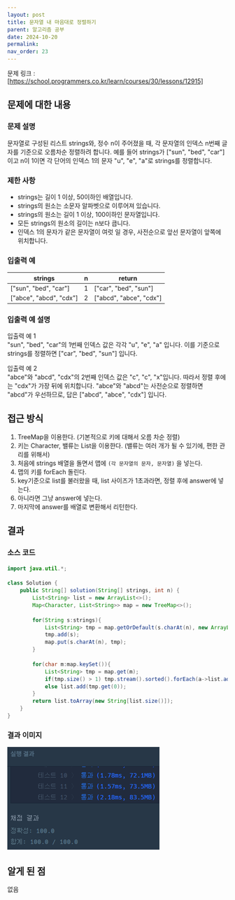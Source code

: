 ```yaml
---
layout: post
title: 문자열 내 마음대로 정렬하기
parent: 알고리즘 공부
date: 2024-10-20
permalink:
nav_order: 23
---
```


문제 링크 : [https://school.programmers.co.kr/learn/courses/30/lessons/12915]

## 문제에 대한 내용

### 문제 설명

문자열로 구성된 리스트 strings와, 정수 n이 주어졌을 때, 각 문자열의 인덱스 n번째 글자를 기준으로 오름차순 정렬하려 합니다. 예를 들어 strings가 ["sun", "bed", "car"]이고 n이 1이면 각 단어의 인덱스 1의 문자 "u", "e", "a"로 strings를 정렬합니다.

### 제한 사항

- strings는 길이 1 이상, 50이하인 배열입니다.
- strings의 원소는 소문자 알파벳으로 이루어져 있습니다.
- strings의 원소는 길이 1 이상, 100이하인 문자열입니다.
- 모든 strings의 원소의 길이는 n보다 큽니다.
- 인덱스 1의 문자가 같은 문자열이 여럿 일 경우, 사전순으로 앞선 문자열이 앞쪽에 위치합니다.

### 입출력 예

| strings                 | n   | return                  |
| ----------------------- | --- | ----------------------- |
| ["sun", "bed", "car"]   | 1   | ["car", "bed", "sun"]   |
| ["abce", "abcd", "cdx"] | 2   | ["abcd", "abce", "cdx"] |

### 입출력 예 설명

입출력 예 1  
"sun", "bed", "car"의 1번째 인덱스 값은 각각 "u", "e", "a" 입니다. 이를 기준으로 strings를 정렬하면 ["car", "bed", "sun"] 입니다.

입출력 예 2  
"abce"와 "abcd", "cdx"의 2번째 인덱스 값은 "c", "c", "x"입니다. 따라서 정렬 후에는 "cdx"가 가장 뒤에 위치합니다. "abce"와 "abcd"는 사전순으로 정렬하면 "abcd"가 우선하므로, 답은 ["abcd", "abce", "cdx"] 입니다.

## 접근 방식

1. TreeMap을 이용한다. (기본적으로 키에 대해서 오름 차순 정렬)
1. 키는 Character, 밸류는 List<String>을 이용한다. (밸류는 여러 개가 될 수 있기에, 편한 관리를 위해서)
1. 처음에 strings 배열을 돌면서 맵에 `(각 문자열의 문자, 문자열)` 을 넣는다.
1. 맵의 키를 forEach 돌린다.
1. key기준으로 list를 불러왔을 때, list 사이즈가 1초과라면, 정렬 후에 answer에 넣는다.
1. 아니라면 그냥 answer에 넣는다.
1. 마지막에 answer를 배열로 변환해서 리턴한다.

## 결과

### 소스 코드

```java
import java.util.*;

class Solution {
    public String[] solution(String[] strings, int n) {
        List<String> list = new ArrayList<>();
        Map<Character, List<String>> map = new TreeMap<>();

        for(String s:strings){
            List<String> tmp = map.getOrDefault(s.charAt(n), new ArrayList<>());
            tmp.add(s);
            map.put(s.charAt(n), tmp);
        }

        for(char m:map.keySet()){
            List<String> tmp = map.get(m);
            if(tmp.size() > 1) tmp.stream().sorted().forEach(a->list.add(a));
            else list.add(tmp.get(0));
        }
        return list.toArray(new String[list.size()]);
    }
}
```

### 결과 이미지

![alt text](/공부/코딩-테스트-공부/image-33.png)

## 알게 된 점

없음

[https://school.programmers.co.kr/learn/courses/30/lessons/12915]: https://school.programmers.co.kr/learn/courses/30/lessons/12915
